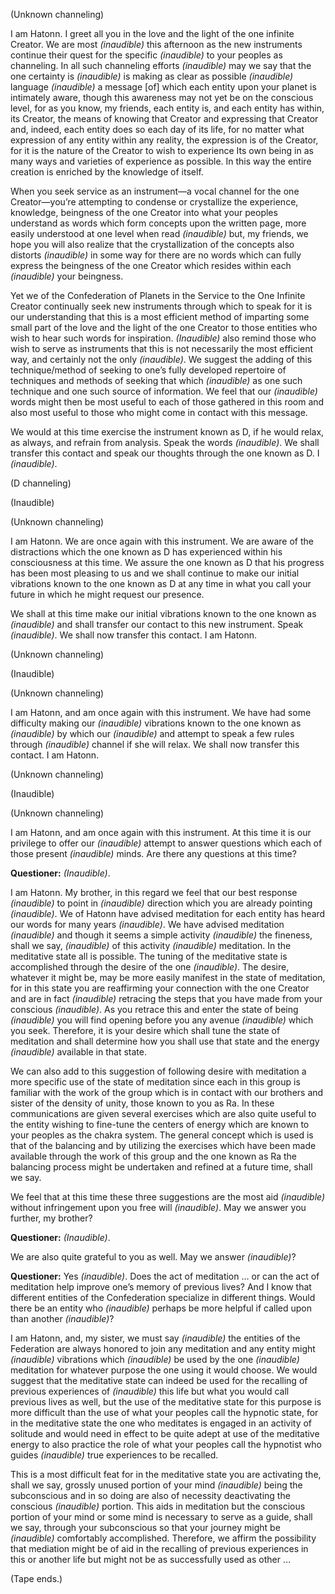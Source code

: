 <p class="channel-type">(Unknown channeling)</p>
<p>I am Hatonn. I greet all you in the love and the light of the one infinite Creator. We are most <em>(inaudible)</em> this afternoon as the new instruments continue their quest for the specific <em>(inaudible)</em> to your peoples as channeling. In all such channeling efforts <em>(inaudible)</em> may we say that the one certainty is <em>(inaudible)</em> is making as clear as possible <em>(inaudible)</em> language <em>(inaudible)</em> a message [of] which each entity upon your planet is intimately aware, though this awareness may not yet be on the conscious level, for as you know, my friends, each entity is, and each entity has within, its Creator, the means of knowing that Creator and expressing that Creator and, indeed, each entity does so each day of its life, for no matter what expression of any entity within any reality, the expression is of the Creator, for it is the nature of the Creator to wish to experience Its own being in as many ways and varieties of experience as possible. In this way the entire creation is enriched by the knowledge of itself.</p>
<p>When you seek service as an instrument—a vocal channel for the one Creator—you’re attempting to condense or crystallize the experience, knowledge, beingness of the one Creator into what your peoples understand as words which form concepts upon the written page, more easily understood at one level when read <em>(inaudible)</em> but, my friends, we hope you will also realize that the crystallization of the concepts also distorts <em>(inaudible)</em> in some way for there are no words which can fully express the beingness of the one Creator which resides within each <em>(inaudible)</em> your beingness.</p>
<p>Yet we of the Confederation of Planets in the Service to the One Infinite Creator continually seek new instruments through which to speak for it is our understanding that this is a most efficient method of imparting some small part of the love and the light of the one Creator to those entities who wish to hear such words for inspiration. <em>(Inaudible)</em> also remind those who wish to serve as instruments that this is not necessarily the most efficient way, and certainly not the only <em>(inaudible)</em>. We suggest the adding of this technique/method of seeking to one’s fully developed repertoire of techniques and methods of seeking that which <em>(inaudible)</em> as one such technique and one such source of information. We feel that our <em>(inaudible)</em> words might then be most useful to each of those gathered in this room and also most useful to those who might come in contact with this message.</p>
<p>We would at this time exercise the instrument known as D, if he would relax, as always, and refrain from analysis. Speak the words <em>(inaudible)</em>. We shall transfer this contact and speak our thoughts through the one known as D. I <em>(inaudible)</em>.</p>
<p class="channel-type">(D channeling)</p>
<p class="comment">(Inaudible)</p>
<p class="channel-type">(Unknown channeling)</p>
<p>I am Hatonn. We are once again with this instrument. We are aware of the distractions which the one known as D has experienced within his consciousness at this time. We assure the one known as D that his progress has been most pleasing to us and we shall continue to make our initial vibrations known to the one known as D at any time in what you call your future in which he might request our presence.</p>
<p>We shall at this time make our initial vibrations known to the one known as <em>(inaudible)</em> and shall transfer our contact to this new instrument. Speak <em>(inaudible)</em>. We shall now transfer this contact. I am Hatonn.</p>
<p class="channel-type">(Unknown channeling)</p>
<p class="comment">(Inaudible)</p>
<p class="channel-type">(Unknown channeling)</p>
<p>I am Hatonn, and am once again with this instrument. We have had some difficulty making our <em>(inaudible)</em> vibrations known to the one known as <em>(inaudible)</em> by which our <em>(inaudible)</em> and attempt to speak a few rules through <em>(inaudible)</em> channel if she will relax. We shall now transfer this contact. I am Hatonn.</p>
<p class="channel-type">(Unknown channeling)</p>
<p class="comment">(Inaudible)</p>
<p class="channel-type">(Unknown channeling)</p>
<p>I am Hatonn, and am once again with this instrument. At this time it is our privilege to offer our <em>(inaudible)</em> attempt to answer questions which each of those present <em>(inaudible)</em> minds. Are there any questions at this time?</p>
<p><strong>Questioner:</strong> <em>(Inaudible)</em>.</p>
<p>I am Hatonn. My brother, in this regard we feel that our best response <em>(inaudible)</em> to point in <em>(inaudible)</em> direction which you are already pointing <em>(inaudible)</em>. We of Hatonn have advised meditation for each entity has heard our words for many years <em>(inaudible)</em>. We have advised meditation <em>(inaudible)</em> and though it seems a simple activity <em>(inaudible)</em> the fineness, shall we say, <em>(inaudible)</em> of this activity <em>(inaudible)</em> meditation. In the meditative state all is possible. The tuning of the meditative state is accomplished through the desire of the one <em>(inaudible)</em>. The desire, whatever it might be, may be more easily manifest in the state of meditation, for in this state you are reaffirming your connection with the one Creator and are in fact <em>(inaudible)</em> retracing the steps that you have made from your conscious <em>(inaudible)</em>. As you retrace this and enter the state of being <em>(inaudible)</em> you will find opening before you any avenue <em>(inaudible)</em> which you seek. Therefore, it is your desire which shall tune the state of meditation and shall determine how you shall use that state and the energy <em>(inaudible)</em> available in that state.</p>
<p>We can also add to this suggestion of following desire with meditation a more specific use of the state of meditation since each in this group is familiar with the work of the group which is in contact with our brothers and sister of the density of unity, those known to you as Ra. In these communications are given several exercises which are also quite useful to the entity wishing to fine-tune the centers of energy which are known to your peoples as the chakra system. The general concept which is used is that of the balancing and by utilizing the exercises which have been made available through the work of this group and the one known as Ra the balancing process might be undertaken and refined at a future time, shall we say.</p>
<p>We feel that at this time these three suggestions are the most aid <em>(inaudible)</em> without infringement upon you free will <em>(inaudible)</em>. May we answer you further, my brother?</p>
<p><strong>Questioner:</strong> <em>(Inaudible)</em>.</p>
<p>We are also quite grateful to you as well. May we answer <em>(inaudible)</em>?</p>
<p><strong>Questioner:</strong> Yes <em>(inaudible)</em>. Does the act of meditation … or can the act of meditation help improve one’s memory of previous lives? And I know that different entities of the Confederation specialize in different things. Would there be an entity who <em>(inaudible)</em> perhaps be more helpful if called upon than another <em>(inaudible)</em>?</p>
<p>I am Hatonn, and, my sister, we must say <em>(inaudible)</em> the entities of the Federation are always honored to join any meditation and any entity might <em>(inaudible)</em> vibrations which <em>(inaudible)</em> be used by the one <em>(inaudible)</em> meditation for whatever purpose the one using it would choose. We would suggest that the meditative state can indeed be used for the recalling of previous experiences of <em>(inaudible)</em> this life but what you would call previous lives as well, but the use of the meditative state for this purpose is more difficult than the use of what your peoples call the hypnotic state, for in the meditative state the one who meditates is engaged in an activity of solitude and would need in effect to be quite adept at use of the meditative energy to also practice the role of what your peoples call the hypnotist who guides <em>(inaudible)</em> true experiences to be recalled.</p>
<p>This is a most difficult feat for in the meditative state you are activating the, shall we say, grossly unused portion of your mind <em>(inaudible)</em> being the subconscious and in so doing are also of necessity deactivating the conscious <em>(inaudible)</em> portion. This aids in meditation but the conscious portion of your mind or some mind is necessary to serve as a guide, shall we say, through your subconscious so that your journey might be <em>(inaudible)</em> comfortably accomplished. Therefore, we affirm the possibility that mediation might be of aid in the recalling of previous experiences in this or another life but might not be as successfully used as other …</p>
<p class="comment">(Tape ends.)</p>